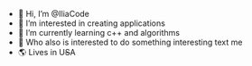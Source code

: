 - 👋 Hi, I’m @IliaCode
- 👀 I’m interested in creating applications 
- 🌱 I’m currently learning c++ and algorithms 
- 💞️ Who also is interested to do something interesting text me
- 🌎 Lives in U<strike>S</strike>A

